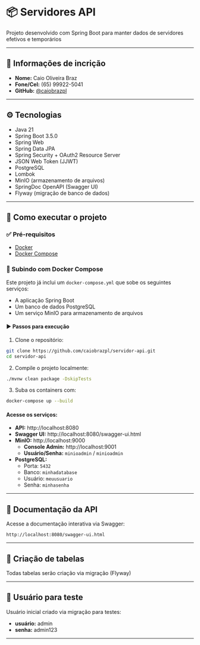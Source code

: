 # 📦 Servidores API
Projeto desenvolvido com Spring Boot para manter dados de servidores efetivos e temporários

---

## 👤 Informações de incrição

- **Nome:** Caio Oliveira Braz
- **Fone/Cel:** (65) 99922-5041
- **GitHub:** [@caiobrazpl](https://github.com/caiobrazpl)

---

## ⚙️ Tecnologias

- Java 21
- Spring Boot 3.5.0
- Spring Web
- Spring Data JPA
- Spring Security + OAuth2 Resource Server
- JSON Web Token (JJWT)
- PostgreSQL
- Lombok
- MinIO (armazenamento de arquivos)
- SpringDoc OpenAPI (Swagger UI)
- Flyway (migração de banco de dados)

---

## 🚀 Como executar o projeto

### ✅ Pré-requisitos

- [Docker](https://www.docker.com/)
- [Docker Compose](https://docs.docker.com/compose/)

### 🔧 Subindo com Docker Compose

Este projeto já inclui um `docker-compose.yml` que sobe os seguintes serviços:

- A aplicação Spring Boot
- Um banco de dados PostgreSQL
- Um serviço MinIO para armazenamento de arquivos

#### ▶️ Passos para execução

1. Clone o repositório:

```bash
git clone https://github.com/caiobrazpl/servidor-api.git
cd servidor-api
```

2. Compile o projeto localmente:

```bash
./mvnw clean package -DskipTests
```

3. Suba os containers com:

```bash
docker-compose up --build
```

#### Acesse os serviços:

- **API:** http://localhost:8080
- **Swagger UI:** http://localhost:8080/swagger-ui.html
- **MinIO:** http://localhost:9000
    - **Console Admin:** http://localhost:9001
    - **Usuário/Senha:** `minioadmin` / `minioadmin`
- **PostgreSQL:**
    - Porta: `5432`
    - Banco: `minhadatabase`
    - Usuário: `meuusuario`
    - Senha: `minhasenha`

---


## 📑 Documentação da API

Acesse a documentação interativa via Swagger:

```
http://localhost:8080/swagger-ui.html
```

---

## 📮 Criação de tabelas

Todas tabelas serão criação via migração (Flyway)

---

## 📮 Usuário para teste

Usuário inicial criado via migração para testes: 
- **usuário:** admin
- **senha:** admin123

---
